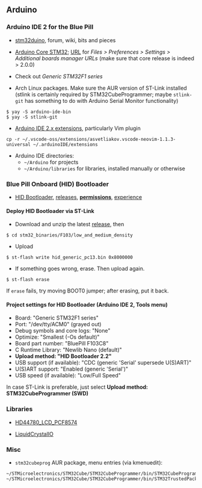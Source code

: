 ## Arduino

### Arduino IDE 2 for the Blue Pill

- [stm32duino](https://github.com/stm32duino), forum, wiki, bits and pieces
- [Arduino Core STM32](https://github.com/stm32duino/Arduino_Core_STM32);
  [URL](https://github.com/stm32duino/Arduino_Core_STM32#getting-started) for _Files > Preferences > Settings > Additional boards manager URLs_
  (make sure that core release is indeed > 2.0.0)

- Check out _Generic STM32F1 series_

- Arch Linux packages.
  Make sure the AUR version of ST-Link installed
  (stlink is certainly required by STM32CubeProgrammer; maybe `stlink-git` has something to do with Arduino Serial Monitor functionality)

```
$ yay -S arduino-ide-bin
$ yay -S stlink-git
```

- [Arduino IDE 2.x extensions](https://www.stm32duino.com/viewtopic.php?t=2201), particularly Vim plugin

```
cp -r ~/.vscode-oss/extensions/asvetliakov.vscode-neovim-1.1.3-universal ~/.arduinoIDE/extensions
```

- Arduino IDE directories:
  - `~/Arduino` for projects
  - `~/Arduino/libraries` for libraries, installed manually or otherwise

### Blue Pill Onboard (HID) Bootloader

- [HID Bootloader](https://github.com/Serasidis/STM32_HID_Bootloader),
  [releases](https://github.com/Serasidis/STM32_HID_Bootloader/releases),
  [**permissions**](https://github.com/Serasidis/STM32_HID_Bootloader#linux-udev-setup),
  [experience](https://www.stm32duino.com/viewtopic.php?t=2168&sid=7427ef62c2bd3e6ce43c6ab105b2731a)

#### Deploy HID Bootloader via ST-Link

- Download and unzip the latest [release](https://github.com/Serasidis/STM32_HID_Bootloader/releases), then

```
$ cd stm32_binaries/F103/low_and_medium_density
```

- Upload

```
$ st-flash write hid_generic_pc13.bin 0x8000000
```

- If something goes wrong, erase. Then upload again.

```
$ st-flash erase
```

If `erase` fails, try moving BOOT0 jumper; after erasing, put it back.

#### Project settings for HID Bootloader (Arduino IDE 2, Tools menu)

- Board: "Generic STM32F1 series"
- Port: "/dev/tty/ACM0" (grayed out)
- Debug symbols and core logs: "None"
- Optimize: "Smallest (-Os default)"
- Board part number: "BluePill F103C8"
- C Runtime Library: "Newlib Nano (default)"
- **Upload method: "HID Bootloader 2.2"**
- USB support (if available): "CDC (generic 'Serial' supersede U(S)ART)"
- U(S)ART support: "Enabled (generic 'Serial')"
- USB speed (if available): "Low/Full Speed"

In case ST-Link is preferable, just select **Upload method: STM32CubeProgrammer (SWD)**

### Libraries

- [HD44780_LCD_PCF8574](https://github.com/gavinlyonsrepo/HD44780_LCD_PCF8574)

- [LiquidCrystalIO](https://github.com/davetcc/LiquidCrystalIO)

### Misc

- `stm32cubeprog` AUR package, menu entries (via kmenuedit):

```
~/STMicroelectronics/STM32Cube/STM32CubeProgrammer/bin/STM32CubeProgrammer
~/STMicroelectronics/STM32Cube/STM32CubeProgrammer/bin/STM32TrustedPackageCreator
```
